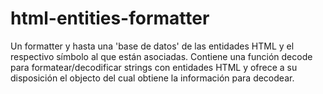 # html-entities-formatter
Un formatter y hasta una 'base de datos' de las entidades HTML y el respectivo símbolo al que están asociadas. Contiene una función decode para formatear/decodificar strings con entidades HTML y ofrece a su disposición el objecto del cual obtiene la información para decodear.

